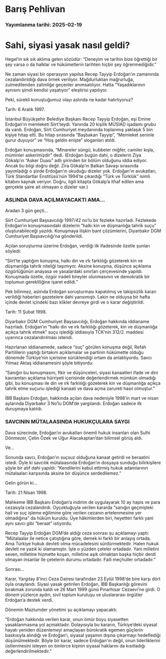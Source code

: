 # Barış Pehlivan

### Yayımlanma tarihi: 2025-02-19

# Sahi, siyasi yasak nasıl geldi?

Hegel’in sık sık aklıma gelen sözüdür: “Deneyim ve tarihin bize öğrettiği bir şey varsa o da halklar ve hükümetlerin tarihten hiçbir şey öğrenmediğidir.”

Ne zaman siyasi bir operasyon yapılsa Recep Tayyip Erdoğan’ın zamanında cezalandırıldığı dava örnek veriliyor. Mağdurluktan mağrurluğa, zulmedilenden zalimliğe geçenler anımsatılıyor. Hatta “Yaşadıklarının aynısını şimdi kendisi yaşatıyor” eleştirisi yapılıyor.

Peki, sürekli konuştuğumuz olayı aslında ne kadar hatırlıyoruz?

Tarih: 6 Aralık 1997.

İstanbul Büyükşehir Belediye Başkanı Recep Tayyip Erdoğan, eşi Emine Erdoğan’ın memleketi Siirt’teydi. Yanında 20 kişilik MÜSİAD işadamı grubu da vardı. Erdoğan, Siirt Cumhuriyet meydanında toplanmış yaklaşık 5 bin kişiye hitap etti. Bu hitap sırasında “Başbakan Tayyip”, “Memleket seninle gurur duyuyor” ve “Hoş geldin enişte” sloganları atıldı.

Erdoğan konuşmasında, “Minareler süngü, kubbeler miğfer, camiler kışla, müminler askerimizdir” dedi. (Erdoğan bugün dahi, o dizelerin Ziya Gökalp’ın “Asker Duası” adlı şiirinden bir bölüm olduğunu iddia ediyor. Ancak bu bilgi doğru değil. Zira Gökalp’ın Balkan Savaşı sırasında yayımladığı o şiirde Erdoğan’ın okuduğu dizeler yok. Erdoğan’ın avukatları, Türk Standartlar Enstitüsü’nün 1994’te çıkardığı “Türk ve Türklük” isimli kitabını kaynak veriyor. Doğru, ilgili kitapta Gökalp’a ithaf edilen ama gerçekte şaire ait olmayan o dizeler var.)


### ASLINDA DAVA AÇILMAYACAKTI AMA…

Aradan 3 gün geçti…

Siirt Cumhuriyet Başsavcılığı 1997/42 no’lu bir fezleke hazırladı. Fezlekede Erdoğan’ın konuşmasındaki dizelerin “halkı kin ve düşmanlığa tahrik suçu” oluşturabileceği yazıldı. Konuşmaya ilişkin bant çözümlerini, Diyarbakır DGM Cumhuriyet Başsavcılığı’na gönderildi.

Açılan soruşturma üzerine Erdoğan, verdiği ilk ifadesinde özetle şunları söyledi:

“Siirt’te yaptığım konuşma, halkı din ve ırk farklılığı gözeterek kin ve düşmanlığa tahrik niteliği taşımıyor. Aksine konuşma, düşünce açıklama özgürlüğünün anayasa ve yasalardaki sınırları çerçevesinde yapıldı. Konuşmada özetle, özgür iradeli bireyler olunmasının ve demokratik bir toplumun gerekliliğine işaret edildi.”

Pek bilinmez, aslında Erdoğan soruşturması kapatılmış ve takipsizlik kararı verildiği haberleri gazetelere dahi yansımıştı. Lakin ne olduysa bir hafta içinde devlet içindeki bazı klikler devreye girdi ve o karar değiştirildi.

Tarih: 11 Şubat 1998.

Diyarbakır DGM Cumhuriyet Başsavcılığı, Erdoğan hakkında iddianame hazırladı. Erdoğan’ın “halkı din ve ırk farklılığı gözeterek, kin ve düşmanlığa açıkça tahrik etmek” suçu işlediği iddiasıyla TCK’nin 312/2. maddesi uyarınca cezalandırılması istendi.

Hazırlanan iddianamede, sadece “suç” görülen konuşma değil, Refah Partililerin yaptığı birtakım açıklamalar ve partinin hükümette olduğu dönemde Türkiye’nin içerisine sürüklendiği ortam da anlatılıyordu. Savcı Yılmaz Aktaş iddianamesini şöyle bitiyordu:

“Sanığın bu konuşmasını, fikir ve düşünceleri, siyasi kanaatleri ifade ve dini kavramları açıklama hürriyeti içerisinde değerlendirmek mümkün olmadığı gibi, bu konuşması ile din ve ırk farklılığı gözeterek kin ve düşmanlığa açıkça tahrik etme suçunu işlediği kanaati ve dava açma zarureti hasıl olmuştur.”

İBB Başkanı Erdoğan, hakkında açılan dava nedeniyle 1998’in mart ve nisan aylarında Diyarbakır 3 No’lu DGM’de yargılandı. Erdoğan sadece ilk duruşmaya katıldı.


### SAVCININ MÜTALAASINDA HUKUKÇULARA SAYGI

Dava sürecinde, Erdoğan’ın avukatları önemli hukuk insanları olan Sulhi Dönmezer, Çetin Özek ve Uğur Alacakaptan’dan bilimsel görüş aldı.

Ve…

Sonunda savcı, Erdoğan’ın suçsuz olduğuna kanaat getirdi ve beraatini istedi. Öyle ki savcılık mütalaasında Erdoğan’ın dosyaya sunduğu bilirkişilere şöyle bir atıf dahi yapıldı: “Kendilerini kabul ettirmiş hukuk adamlarının mütalaaları karşısında aksine bir düşünce serdedilemez.”

Gelin görün ki…

Tarih: 21 Nisan 1998.

Mahkeme İBB Başkanı Erdoğan’a indirim de uygulayarak 10 ay hapis ve para cezasıyla cezalandırdı. Oyçokluğuyla verilen kararda “sanığın geçmişteki hali ve suç işleme eğilimine göre verilen cezanın ertelenmesine yer olmadığına” da hüküm kuruldu. Üye hâkimlerden biri, heyetten farklı yani aynı savcı gibi “beraat” istiyordu.

Recep Tayyip Erdoğan DGM’de aldığı ceza sonrası şu açıklamayı yaptı: “Mütalaalar ile netice çatıştığına göre, demek ki farklı bir anlayış ortada. Ama Türkiye hukuk devleti olma mücadelesini sürdürmektedir. Halen hukuk devleti ne yazık ki olamamıştır. İşte o yüzden çeteler ortadadır. Yani milletini seven, milletine hizmette koşan, milletine aşık olmaktan başka hiçbir derdi olmayan insanlar ile çetelerin durumu ortadadır. Faili meçhuller ortadadır.”

Sonrası…

Karar, Yargıtay 8’inci Ceza Dairesi tarafından 23 Eylül 1998’de bire karşı dört oyla onaylandı. Siyasi yasak getirilen Erdoğan, İBB Başkanlığı görevini bırakmak zorunda kaldı ve 26 Mart 1999 günü Pınarhisar Cezaevi’ne girdi. O dönem yüzlerce aydın, sivil toplum kuruluşu ve uluslararası örgütler Erdoğan’a destek verdi.

Dönemin Mazlumder yönetimi şu açıklamayı yapacaktı:

“Erdoğan hakkında verilen karar, onun ömür boyu siyasetten yasaklanmasına yol açmaktadır. Dolayısıyla bu kararın, Türkiye’deki siyasal hayatı yeniden düzenlemeyi amaçlayan bürokratik egemen güçlerin baskısıyla alındığı ve Erdoğan’ı, siyasal yaşamın dışına çıkarmayı hedeflediği düşünülmektedir. Böyle bir karar, sadece Erdoğan'ın değil, onun liderliklerini üstlenmesini isteyen on binlerce kişinin siyasal haklarını da kısıtladığı değerlendirilmektedir.”

